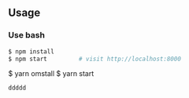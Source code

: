 
## Usage

### Use bash

```bash
$ npm install
$ npm start         # visit http://localhost:8000
```
$ yarn omstall
$ yarn start
```
ddddd